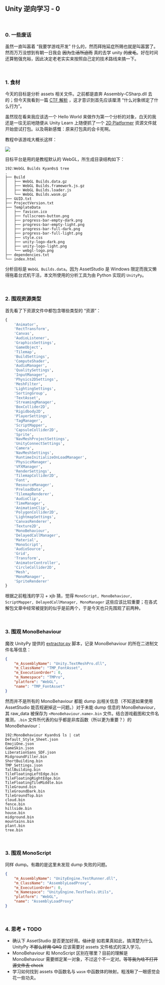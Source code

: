 ## Unity 逆向学习 - 0

<br>

### 0. 一些废话

虽然一直叫嚣着 “我要学游戏开发” 什么的，然而拜拖延症所赐也就是叫嚣罢了。然而万万没想到有朝一日我会 ~~因为生活所迫而~~ 真的去学 unity ~~的皮毛~~。好在时间还算勉强充裕，因此决定老老实实来按照自己定的技术路线来搞一下。

<br>

### 1. 食材

今天的目标是分析 assets 相关文件。之前都是直奔 Assembly-CSharp.dll 去的；但今天我看到一篇 [CTF 解析](https://www.cnblogs.com/algonote/p/15589898.html) ，这才意识到首先应该厘清 “什么对象绑定了什么行为”。

虽然现在看来我应该选一个 Hello World 来做作为第一个分析的对象，白天的我还是一往无前地随便从 Unity Learn 上随便抓了一个 [2D Platformer](https://assetstore.unity.com/packages/templates/platformer-microgame-151055) 资源文件就开始尝试打包。以及萌新感慨：原来打包真的会卡死啊。

教程中该游戏大概长这样：

![](https://connect-prd-cdn.unity.com/20190313/learn/images/ef3bf79d-def0-41d8-bd08-a842cc92c0e2_PlatformerTrails.png)

目标平台是用的是教程默认的 WebGL，所生成目录结构如下：

```shel
192:WebGL Builds Kyan0s$ tree
.
├── Build
│   ├── WebGL Builds.data.gz
│   ├── WebGL Builds.framework.js.gz
│   ├── WebGL Builds.loader.js
│   └── WebGL Builds.wasm.gz
├── GUID.txt
├── ProjectVersion.txt
├── TemplateData
│   ├── favicon.ico
│   ├── fullscreen-button.png
│   ├── progress-bar-empty-dark.png
│   ├── progress-bar-empty-light.png
│   ├── progress-bar-full-dark.png
│   ├── progress-bar-full-light.png
│   ├── style.css
│   ├── unity-logo-dark.png
│   ├── unity-logo-light.png
│   └── webgl-logo.png
├── dependencies.txt
└── index.html
```

分析目标是 `WebGL Builds.data`。因为 AssetStudio 是 Windows 限定而我又懒得拖着台式机干活，本文所使用的分析工具为由 Python 实现的 `UnityPy`。

<br>

### 2. 围观资源类型

首先看了下资源文件中都包含哪些类型的 “资源”：

```python
{
    'Animator', 
    'RectTransform', 
    'Canvas', 
    'AudioListener', 
    'GraphicsSettings', 
    'GameObject', 
    'Tilemap', 
    'BuildSettings', 
    'ComputeShader', 
    'AudioManager', 
    'QualitySettings', 
    'InputManager', 
    'Physics2DSettings',
    'MeshFilter', 
    'LightingSettings', 
    'SortingGroup', 
    'TextAsset', 
    'StreamingManager', 
    'BoxCollider2D', 
    'Rigidbody2D', 
    'PlayerSettings', 
    'TagManager', 
    'ScriptMapper', 
    'CapsuleCollider2D', 
    'Sprite', 
    'NavMeshProjectSettings', 
    'UnityConnectSettings', 
    'Camera', 
    'NavMeshSettings', 
    'RuntimeInitializeOnLoadManager', 
    'PhysicsManager', 
    'VFXManager', 
    'RenderSettings', 
    'TilemapCollider2D', 
    'Font', 
    'ResourceManager', 
    'PreloadData', 
    'TilemapRenderer', 
    'AudioClip', 
    'TimeManager', 
    'AnimationClip', 
    'PolygonCollider2D', 
    'LightmapSettings', 
    'CanvasRenderer', 
    'Texture2D', 
    'MonoBehaviour', 
    'DelayedCallManager', 
    'Material', 
    'MonoScript', 
    'AudioSource', 
    'Grid', 
    'Transform', 
    'AnimatorController', 
    'CircleCollider2D', 
    'Mesh', 
    'MonoManager', 
    'SpriteRenderer'
}
```

根据之前粗浅的学习 + xjb 猜，觉得 `MonoScript, MonoBehaviour, ScriptMapper, DelayedCallManager, MonoManager` 这些应该比较重要；在各式解包文章中经常被提到的似乎是前两个，于是今天也只先围观了前两种。

<br>

### 3. 围观 MonoBehaviour

魔改 UnityPy 提供的 [extractor.py](https://github.com/K0lb3/UnityPy/blob/master/UnityPy/tools/extractor.py) 脚本，记录 MonoBehaviour 的所在二进制文件名等信息：

```json
{
    "m_AssemblyName": "Unity.TextMeshPro.dll",
    "m_ClassName": "TMP_FontAsset",
    "m_ExecutionOrder": 0,
    "m_Namespace": "TMPro",
    "platform": "WebGL",
    "name": "TMP_FontAsset"
}
```

然而并不是所有的 MonoBehaviour 都能 dump 出相关信息（不知道如果使用 AssetStudio 能否规避掉这一问题。）对于未能 dump 信息的 MonoBehaviour，其 raw_data 被保存为 `<MonoBehaviour.name>.bin` 文件。结合游戏截图和文件名推测，`.bin` 文件所代表的似乎都是非库函数（所以更为重要？）的 MonoBehaviour：

```shell
192:MonoBehaviour Kyan0s$ ls | cat
Default_Style_Sheet.json
EmojiOne.json
GameSkin.json
LiberationSans_SDF.json
MidgroundFiller.bin
ShortBuilding.bin
TMP_Settings.json
TallBuilding.bin
TileFloatingLeftEdge.bin
TileFloatingRightEdge.bin
TileFloatingTileMiddle.bin
TileGround.bin
TileGroundDark.bin
TileGroundTop.bin
cloud.bin
fence.bin
hillside.bin
house.bin
midground.bin
mountains.bin
plant.bin
tree.bin
```

<br>

### 3. 围观 MonoScript

同样 dump。有趣的是这里未发现 dump 失败的问题。

```json
{
    "m_AssemblyName": "UnityEngine.TestRunner.dll",
    "m_ClassName": "AssemblyLoadProxy",
    "m_ExecutionOrder": 0,
    "m_Namespace": "UnityEngine.TestTools.Utils",
    "platform": "WebGL",
    "name": "AssemblyLoadProxy"
}
```

<br>

### 4. 思考 + TODO

+ 确认下 AssetStudio 是否更加好用。~~估计是~~ 如若果真如此，搞清楚为什么 UnityPy ~~不那么好用 QAQ~~ 应该需要对 assets 文件格式的深入学习。
+ MonoBehaviour 和 MonoScript 区别在哪里？目前的理解是 MonoBehaviour 需要绑定某一对象，不过这个不一定对。~~等等我为啥不打开源文件去 check~~
+ 学习如何找到 assets 中函数名与 `wasm` 中函数体的映射。粗浅瞅了一眼感觉会花一些功夫。

<br>


